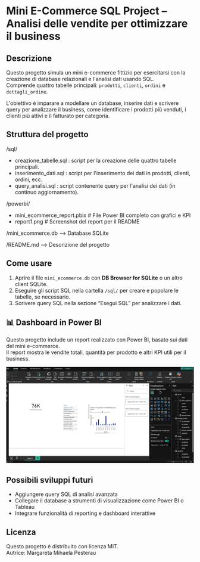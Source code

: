 # Mini E-Commerce SQL Project – Analisi delle vendite per ottimizzare il business

## Descrizione

Questo progetto simula un mini e-commerce fittizio per esercitarsi con la creazione di database relazionali e l'analisi dati usando SQL.  
Comprende quattro tabelle principali: `prodotti`, `clienti`, `ordini` e `dettagli_ordine`.  

L'obiettivo è imparare a modellare un database, inserire dati e scrivere query per analizzare il business, come identificare i prodotti più venduti, i clienti più attivi e il fatturato per categoria.

## Struttura del progetto

/sql/
- creazione_tabelle.sql : script per la creazione delle quattro tabelle principali.
- inserimento_dati.sql : script per l'inserimento dei dati in prodotti, clienti, ordini, ecc.
- query_analisi.sql : script contenente query per l'analisi dei dati (in continuo aggiornamento).

/powerbi/
 - mini_ecommerce_report.pbix   # File Power BI completo con grafici e KPI
 - report1.png           # Screenshot del report per il README

/mini_ecommerce.db       --> Database SQLite

/README.md               --> Descrizione del progetto


## Come usare

1. Aprire il file `mini_ecommerce.db` con **DB Browser for SQLite** o un altro client SQLite.  
2. Eseguire gli script SQL nella cartella `/sql/` per creare e popolare le tabelle, se necessario.  
3. Scrivere query SQL nella sezione “Esegui SQL” per analizzare i dati.

## 📊 Dashboard in Power BI

Questo progetto include un report realizzato con Power BI, basato sui dati del mini e-commerce.  
Il report mostra le vendite totali, quantità per prodotto e altri KPI utili per il business.

![Dashboard Power BI](powerbi/report1.png)

## Possibili sviluppi futuri


- Aggiungere query SQL di analisi avanzata  
- Collegare il database a strumenti di visualizzazione come Power BI o Tableau  
- Integrare funzionalità di reporting e dashboard interattive  

## Licenza

Questo progetto è distribuito con licenza MIT.  
Autrice: Margareta Mihaela Pesterau


